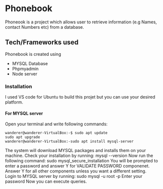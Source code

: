 # Phonebook
Phoneook is a project which allows user to retrieve information (e.g Names, contact Numbers etc) from a database.

## Tech/Frameworks used

Phonebook is created using
* MYSQL Database
* Phpmyadmin
* Node server
### Installation
I used VS code for Ubuntu to build this projet but you can use your desired platform.
#### For MYSQL server
Open your terminal and write following commands:
```console
wanderer@wanderer-VirtualBox:-$ sudo apt update
sudo apt upgrade
wanderer@wanderer-VirtualBox:-sudo apt install mysql-server
```
The system will download MYSQL packages and installs them on your machine.
Check your installation by running:
mysql --version
Now run the following command:
sudo mysql_secure_installation
You will be prompted to enter a password and answer Y for VALIDATE PASSWORD componenet.
Answer Y for all other components unless you want a different setting.
Login to MYSQL server by running:
sudo mysql -u root -p
Enter your password
Now you can execute queries.



